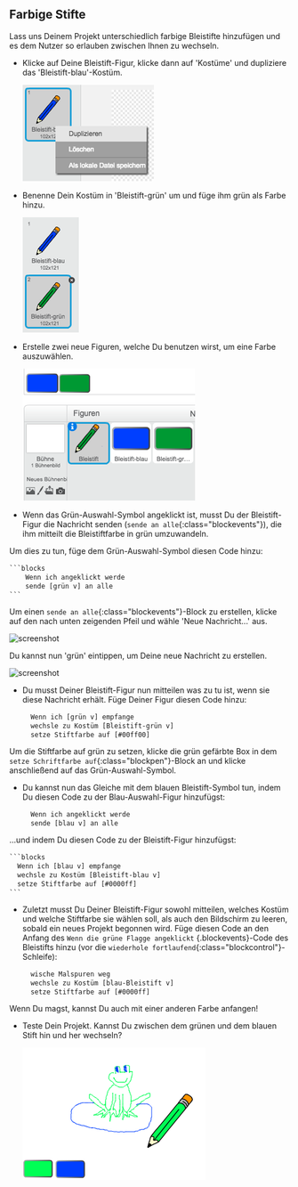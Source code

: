 ## Farbige Stifte

Lass uns Deinem Projekt unterschiedlich farbige Bleistifte hinzufügen und es dem Nutzer so erlauben zwischen Ihnen zu wechseln.

+ Klicke auf Deine Bleistift-Figur, klicke dann auf 'Kostüme' und dupliziere das 'Bleistift-blau'-Kostüm.

	![screenshot](images/paint-blue-duplicate.png)

+ Benenne Dein Kostüm in 'Bleistift-grün' um und füge ihm grün als Farbe hinzu.

	![screenshot](images/paint-pencil-green.png)

+ Erstelle zwei neue Figuren, welche Du benutzen wirst, um eine Farbe auszuwählen.

	![screenshot](images/paint-selectors.png)

+ Wenn das Grün-Auswahl-Symbol angeklickt ist, musst Du der Bleistift-Figur die Nachricht senden (`sende an alle`{:class="blockevents"}), die ihm mitteilt die Bleistiftfarbe in grün umzuwandeln.

Um dies zu tun, füge dem Grün-Auswahl-Symbol diesen Code hinzu:

	```blocks
        Wenn ich angeklickt werde
        sende [grün v] an alle
	```

Um einen `sende an alle`{:class="blockevents"}-Block zu erstellen, klicke auf den nach unten zeigenden Pfeil und wähle 'Neue Nachricht...' aus.

![screenshot](paint-broadcast.png)

Du kannst nun 'grün' eintippen, um Deine neue Nachricht zu erstellen.

![screenshot](paint-grün-message.png)

+ Du musst Deiner Bleistift-Figur nun mitteilen was zu tu ist, wenn sie diese Nachricht erhält. Füge Deiner Figur diesen Code hinzu:

	```blocks
      Wenn ich [grün v] empfange
      wechsle zu Kostüm [Bleistift-grün v]
      setze Stiftfarbe auf [#00ff00]
	```

Um die Stiftfarbe auf grün zu setzen, klicke die grün gefärbte Box in dem `setze Schriftfarbe auf`{:class="blockpen"}-Block an und klicke anschließend auf das Grün-Auswahl-Symbol.

+ Du kannst nun das Gleiche mit dem blauen Bleistift-Symbol tun, indem Du diesen Code zu der Blau-Auswahl-Figur hinzufügst:

	```blocks
      Wenn ich angeklickt werde
      sende [blau v] an alle
	```

...und indem Du diesen Code zu der Bleistift-Figur hinzufügst:

	```blocks
      Wenn ich [blau v] empfange
      wechsle zu Kostüm [Bleistift-blau v]
      setze Stiftfarbe auf [#0000ff]
	```

+ Zuletzt musst Du Deiner Bleistift-Figur sowohl mitteilen, welches Kostüm und welche Stiftfarbe sie wählen soll, als auch den Bildschirm zu leeren, sobald ein neues Projekt begonnen wird. Füge diesen Code an den Anfang des `Wenn die grüne Flagge angeklickt` {.blockevents}-Code des Bleistifts hinzu (vor die `wiederhole fortlaufend`{:class="blockcontrol"}-Schleife):

	```blocks
      wische Malspuren weg
      wechsle zu Kostüm [blau-Bleistift v]
      setze Stiftfarbe auf [#0000ff]
	```

Wenn Du magst, kannst Du auch mit einer anderen Farbe anfangen!

+ Teste Dein Projekt. Kannst Du zwischen dem grünen und dem blauen Stift hin und her wechseln?

	![screenshot](images/paint-pens-test.png)




